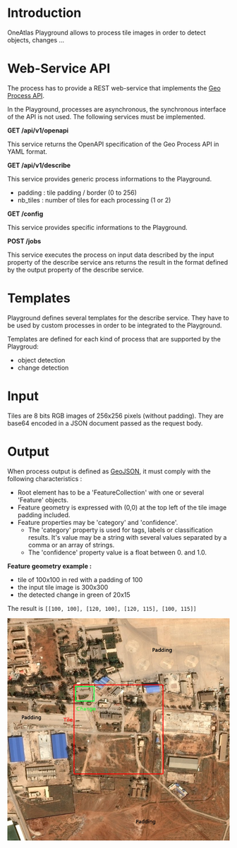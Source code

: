# Introduction

OneAtlas Playground allows to process tile images in order to detect objects, changes ...

# Web-Service API

The process has to provide a REST web-service that implements the [Geo Process API](geo_process_api.md).

In the Playground, processes are asynchronous, the synchronous interface of the API is not used.
The following services must be implemented.

**GET /api/v1/openapi**

This service returns the OpenAPI specification of the Geo Process API in YAML format.

**GET /api/v1/describe**

This service provides generic process informations to the Playground.

* padding : tile padding / border (0 to 256)
* nb_tiles : number of tiles for each processing (1 or 2)

**GET /config**

This service provides specific informations to the Playground.

**POST /jobs**

This service executes the process on input data described by the input property of the describe service ans returns the result in the format defined by the output property of the describe service.

# Templates

Playground defines several templates for the describe service.
They have to be used by custom processes in order to be integrated to the Playground.

Templates are defined for each kind of process that are supported by the Playgroud:

* object detection
* change detection

# Input

Tiles are 8 bits RGB images of 256x256 pixels (without padding).
They are base64 encoded in a JSON document passed as the request body.

# Output

When process output is defined as [GeoJSON](https://en.wikipedia.org/wiki/GeoJSON), it must comply with the following characteristics :

* Root element has to be a 'FeatureCollection' with one or several 'Feature' objects.
* Feature geometry is expressed with (0,0) at the top left of the tile image padding included.
* Feature properties may be 'category' and 'confidence'.
    * The 'category' property is used for tags, labels or classification results. It's value may be a string with several values separated by a comma or an array of strings.
    * The 'confidence' property value is a float between 0. and 1.0.

**Feature geometry example :**

* tile of 100x100 in red with a padding of 100
* the input tile image is 300x300
* the detected change in green of 20x15

The result is `[[100, 100], [120, 100], [120, 115], [100, 115]]`

![Feature geometry example](../images/feature-geometry-sample.jpeg)
